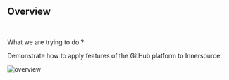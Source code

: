 ## Overview

<br>

What we are trying to do ?

Demonstrate how to apply features of the GitHub platform to Innersource.

![overview](images/process.png)

